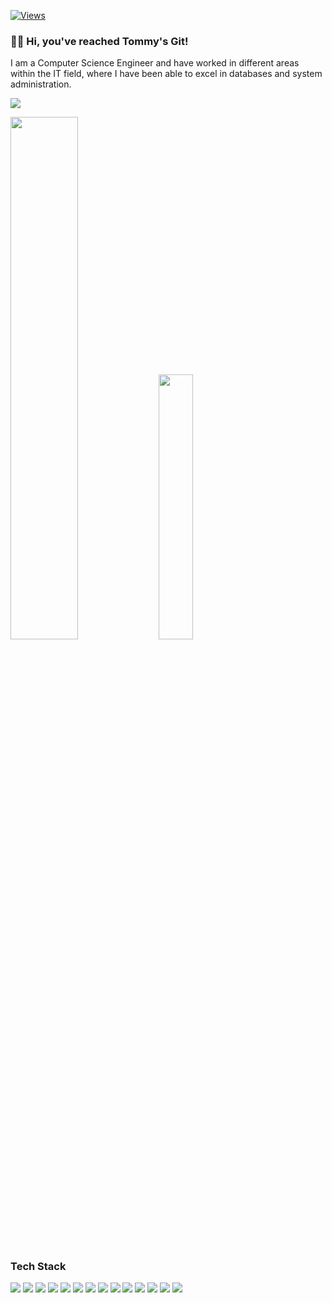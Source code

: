 [![Views](https://komarev.com/ghpvc/?username=tommysvs&style=flat)](https://github.com/antonkomarev/github-profile-views-counter)

### 👋🏻 Hi, you've reached Tommy's Git! 

I am a Computer Science Engineer and have worked in different areas within the IT field, where I have been able to excel in databases and system administration.

<p align="left">
    <a href="https://www.linkedin.com/in/tommyvega/" target="_blank">
        <img src="https://img.shields.io/badge/LinkedIn-0077B5?style=for-the-badge&logo=linkedin&logoColor=white"/>
    </a>
    <!-- <a href="https://www.instagram.com/tommysvs/" target="_blank">
        <img src="https://img.shields.io/badge/Instagram-E4405F?style=for-the-badge&logo=instagram&logoColor=white"/>
    </a>
    <a href="https://www.twitter.com/tommyvega96/" target="_blank">
        <img src="https://img.shields.io/badge/Twitter-1DA1F2?style=for-the-badge&logo=twitter&logoColor=white"/>
    </a> -->
</p>

<div class="d-block">
  <img src="https://github-readme-stats-rose-seven.vercel.app/api?username=tommysvs&show_icons=true&theme=synthwave" width="46.3%" />
  <img src="https://github-readme-stats.vercel.app/api/top-langs/?username=tommysvs&layout=compact&theme=synthwave" width="33%" />
</div>

### Tech Stack

<p align="left">
    <img src="https://img.shields.io/badge/HTML5-E34F26?style=for-the-badge&logo=html5&logoColor=white" />
    <img src="https://img.shields.io/badge/CSS3-1572B6?style=for-the-badge&logo=css3&logoColor=white" />
    <img src="https://img.shields.io/badge/Bootstrap-563D7C?style=for-the-badge&logo=bootstrap&logoColor=white" />
    <img src="https://img.shields.io/badge/JavaScript-F7DF1E?style=for-the-badge&logo=javascript&logoColor=black" />
    <img src="https://img.shields.io/badge/jQuery-0769AD?style=for-the-badge&logo=jquery&logoColor=white" />
    <img src="https://img.shields.io/badge/C-00599C?style=for-the-badge&logo=c&logoColor=white" />
    <img src="https://img.shields.io/badge/C%2B%2B-00599C?style=for-the-badge&logo=c%2B%2B&logoColor=white" />
    <img src="https://img.shields.io/badge/C%23-239120?style=for-the-badge&logo=c-sharp&logoColor=white" />
    <img src="https://img.shields.io/badge/Java-ED8B00?style=for-the-badge&logo=java&logoColor=white" />
    <img src="https://img.shields.io/badge/PHP-777BB4?style=for-the-badge&logo=php&logoColor=white" />
    <img src="https://img.shields.io/badge/SAP-0FAAFF?style=for-the-badge&logo=sap&logoColor=white" />
    <img src="https://img.shields.io/badge/Microsoft%20SQL%20Server-CC2927?style=for-the-badge&logo=microsoft%20sql%20server&logoColor=white" />
    <img src="https://img.shields.io/badge/MySQL-005C84?style=for-the-badge&logo=mysql&logoColor=white" />
    <img src="https://img.shields.io/badge/PostgreSQL-316192?style=for-the-badge&logo=postgresql&logoColor=white" />
</p>
